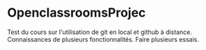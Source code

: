 # OpenclassroomsProjec
Test du cours sur l'utilisation de git en local et github à distance.
Connaissances de plusieurs fonctionnalités.
Faire plusieurs essais.
